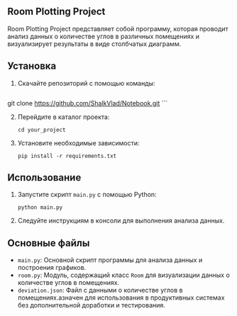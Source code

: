 ## Room Plotting Project
 
Room Plotting Project представляет собой программу, которая проводит анализ данных о количестве углов в различных помещениях и визуализирует результаты в виде столбчатых диаграмм.

## Установка

1. Скачайте репозиторий с помощью команды:

    ```
git clone https://github.com/ShalkVlad/Notebook.git
    ```

2. Перейдите в каталог проекта:

    ```
    cd your_project
    ```

3. Установите необходимые зависимости:

    ```
    pip install -r requirements.txt
    ```

## Использование

1. Запустите скрипт `main.py` с помощью Python:

    ```
    python main.py
    ```

2. Следуйте инструкциям в консоли для выполнения анализа данных.

## Основные файлы

- `main.py`: Основной скрипт программы для анализа данных и построения графиков.
- `room.py`: Модуль, содержащий класс `Room` для визуализации данных о количестве углов в помещениях.
- `deviation.json`: Файл с данными о количестве углов в помещениях.азначен для использования в продуктивных системах без дополнительной доработки и тестирования.
